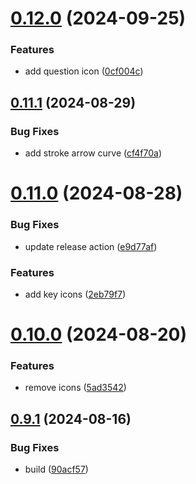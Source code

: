 # [0.12.0](https://github.com/elevz/elevz-icon/compare/v0.11.1...v0.12.0) (2024-09-25)


### Features

* add question icon ([0cf004c](https://github.com/elevz/elevz-icon/commit/0cf004c9d4d879f22056b1fb19f7ba922c406676))



## [0.11.1](https://github.com/elevz/elevz-icon/compare/v0.11.0...v0.11.1) (2024-08-29)


### Bug Fixes

* add stroke arrow curve ([cf4f70a](https://github.com/elevz/elevz-icon/commit/cf4f70a9cc8e2c6f9c834079acf20fe602f598c4))



# [0.11.0](https://github.com/elevz/elevz-icon/compare/v0.10.0...v0.11.0) (2024-08-28)


### Bug Fixes

* update release action ([e9d77af](https://github.com/elevz/elevz-icon/commit/e9d77afcf90053584300c5500336c0cc15434461))


### Features

* add key icons ([2eb79f7](https://github.com/elevz/elevz-icon/commit/2eb79f7b1871f52ce4da6999cb29e866b061cfd1))



# [0.10.0](https://github.com/elevz/elevz-icon/compare/v0.9.1...v0.10.0) (2024-08-20)


### Features

* remove icons ([5ad3542](https://github.com/elevz/elevz-icon/commit/5ad35424e60f61e328af8227669cfd2059f8fc64))



## [0.9.1](https://github.com/elevz/elevz-icon/compare/v0.9.0...v0.9.1) (2024-08-16)


### Bug Fixes

* build ([90acf57](https://github.com/elevz/elevz-icon/commit/90acf5788bf876e3c32d566e1681d2a0d3cf1bfc))




